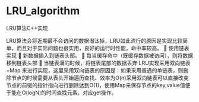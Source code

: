 # LRU_algorithm
LRU算法C++实现


LRU算法会将近期最不会访问的数据淘汰掉，LRU如此流行的原因是实现比较简单，而且对于实际问题也很实用，良好的运行时性能，命中率较高。
	使用链表实现
	新数据插入到链表头部。
	每当缓存命中（既缓存数据被访问），则将数据移到链表头部
	当链表满的时候，将链表尾部的数据丢弃
LRU实现采用双向链表+Map 来进行实现，这里采用双向链表的原因是：如果采用普通的单链表，则删除节点的时候需要从表头开始遍历查找、效率为O(n)采用双向链表可以直接改变节点的前驱的指针指向进行删除达到O(1)，使用Map来保存节点的key,value值便于能在O(logN)的时间查找元素，对应get操作。
